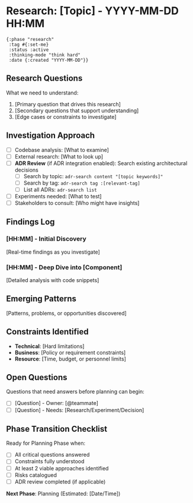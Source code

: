 # Research: [Topic] - YYYY-MM-DD HH:MM

```edn :metadata
{:phase "research"
 :tag #{:set-me}
 :status :active
 :thinking-mode "think hard"
 :date {:created "YYYY-MM-DD"}}
```

## Research Questions

What we need to understand:

1. [Primary question that drives this research]
2. [Secondary questions that support understanding]
3. [Edge cases or constraints to investigate]

## Investigation Approach

- [ ] Codebase analysis: [What to examine]
- [ ] External research: [What to look up]
- [ ] **ADR Review** (if ADR integration enabled): Search existing architectural decisions
  - [ ] Search by topic: `adr-search content "[topic keywords]"`
  - [ ] Search by tag: `adr-search tag :[relevant-tag]`
  - [ ] List all ADRs: `adr-search list`
- [ ] Experiments needed: [What to test]
- [ ] Stakeholders to consult: [Who might have insights]

## Findings Log

### [HH:MM] - Initial Discovery

[Real-time findings as you investigate]

### [HH:MM] - Deep Dive into [Component]

[Detailed analysis with code snippets]

## Emerging Patterns

[Patterns, problems, or opportunities discovered]

## Constraints Identified

- **Technical**: [Hard limitations]
- **Business**: [Policy or requirement constraints]
- **Resource**: [Time, budget, or personnel limits]

## Open Questions

Questions that need answers before planning can begin:

- [ ] [Question] - Owner: [@teammate]
- [ ] [Question] - Needs: [Research/Experiment/Decision]

## Phase Transition Checklist

Ready for Planning Phase when:

- [ ] All critical questions answered
- [ ] Constraints fully understood
- [ ] At least 2 viable approaches identified
- [ ] Risks catalogued
- [ ] ADR review completed (if applicable)

**Next Phase**: Planning (Estimated: [Date/Time])
